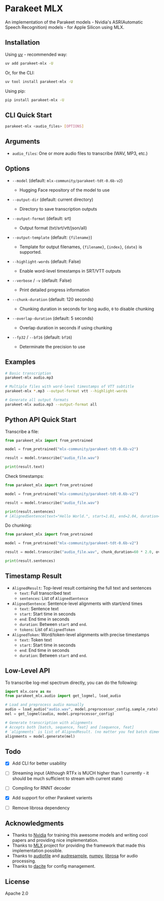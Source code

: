 # Parakeet MLX

An implementation of the Parakeet models - Nvidia's ASR(Automatic Speech Recognition) models - for Apple Silicon using MLX.

## Installation

Using [uv](https://docs.astral.sh/uv/) - recommended way:

```bash
uv add parakeet-mlx -U
```

Or, for the CLI:

```bash
uv tool install parakeet-mlx -U
```

Using pip:

```bash
pip install parakeet-mlx -U
```

## CLI Quick Start

```bash
parakeet-mlx <audio_files> [OPTIONS]
```

## Arguments

- `audio_files`: One or more audio files to transcribe (WAV, MP3, etc.)

## Options

- `--model` (default: `mlx-community/parakeet-tdt-0.6b-v2`)
  - Hugging Face repository of the model to use

- `--output-dir` (default: current directory)
  - Directory to save transcription outputs

- `--output-format` (default: srt)
  - Output format (txt/srt/vtt/json/all)

- `--output-template` (default: `{filename}`)
  - Template for output filenames, `{filename}`, `{index}`, `{date}` is supported.

- `--highlight-words` (default: False)
  - Enable word-level timestamps in SRT/VTT outputs

- `--verbose` / `-v` (default: False)
  - Print detailed progress information

- `--chunk-duration` (default: 120 seconds)
  - Chunking duration in seconds for long audio, `0` to disable chunking

- `--overlap-duration` (default: 5 seconds)
  - Overlap duration in seconds if using chunking

- `--fp32` / `--bf16` (default: `bf16`)
  - Determinate the precision to use

## Examples

```bash
# Basic transcription
parakeet-mlx audio.mp3

# Multiple files with word-level timestamps of VTT subtitle
parakeet-mlx *.mp3 --output-format vtt --highlight-words

# Generate all output formats
parakeet-mlx audio.mp3 --output-format all
```


## Python API Quick Start

Transcribe a file:

```py
from parakeet_mlx import from_pretrained

model = from_pretrained("mlx-community/parakeet-tdt-0.6b-v2")

result = model.transcribe("audio_file.wav")

print(result.text)
```

Check timestamps:

```py
from parakeet_mlx import from_pretrained

model = from_pretrained("mlx-community/parakeet-tdt-0.6b-v2")

result = model.transcribe("audio_file.wav")

print(result.sentences)
# [AlignedSentence(text="Hello World.", start=1.01, end=2.04, duration=1.03, tokens=[...])]
```

Do chunking:

```py
from parakeet_mlx import from_pretrained

model = from_pretrained("mlx-community/parakeet-tdt-0.6b-v2")

result = model.transcribe("audio_file.wav", chunk_duration=60 * 2.0, overlap_duration=5.0)

print(result.sentences)
```

## Timestamp Result

- `AlignedResult`: Top-level result containing the full text and sentences
  - `text`: Full transcribed text
  - `sentences`: List of `AlignedSentence`
- `AlignedSentence`: Sentence-level alignments with start/end times
  - `text`: Sentence text
  - `start`: Start time in seconds
  - `end`: End time in seconds
  - `duration`: Between `start` and `end`.
  - `tokens`: List of `AlignedToken`
- `AlignedToken`: Word/token-level alignments with precise timestamps
  - `text`: Token text
  - `start`: Start time in seconds
  - `end`: End time in seconds
  - `duration`: Between `start` and `end`.

## Low-Level API

To transcribe log-mel spectrum directly, you can do the following:

```python
import mlx.core as mx
from parakeet_mlx.audio import get_logmel, load_audio

# Load and preprocess audio manually
audio = load_audio("audio.wav", model.preprocessor_config.sample_rate)
mel = get_logmel(audio, model.preprocessor_config)

# Generate transcription with alignments
# Accepts both [batch, sequence, feat] and [sequence, feat]
# `alignments` is list of AlignedResult. (no matter you fed batch dimension or not!)
alignments = model.generate(mel)
```

## Todo

- [X] Add CLI for better usability
- [ ] Streaming input (Although RTFx is MUCH higher than 1 currently - it should be much sufficient to stream with current state)
- [ ] Compiling for RNNT decoder
- [X] Add support for other Parakeet varients
- [ ] Remove librosa dependency


## Acknowledgments

- Thanks to [Nvidia](https://www.nvidia.com/) for training this awesome models and writing cool papers and providing nice implementation.
- Thanks to [MLX](https://github.com/ml-explore/mlx) project for providing the framework that made this implementation possible.
- Thanks to [audiofile](https://github.com/audeering/audiofile) and [audresample](https://github.com/audeering/audresample), [numpy](https://numpy.org), [librosa](https://librosa.org) for audio processing.
- Thanks to [dacite](https://github.com/konradhalas/dacite) for config management.

## License

Apache 2.0
